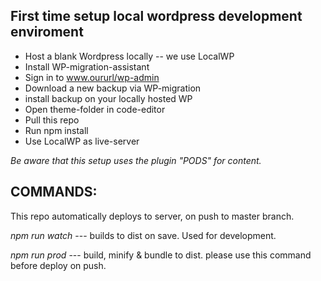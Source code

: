## First time setup local wordpress development enviroment

- Host a blank Wordpress locally -- we use LocalWP
- Install WP-migration-assistant
- Sign in to www.oururl/wp-admin
- Download a new backup via WP-migration
- install backup on your locally hosted WP
- Open theme-folder in code-editor
- Pull this repo
- Run npm install
- Use LocalWP as live-server

_Be aware that this setup uses the plugin "PODS" for content._

## COMMANDS:

This repo automatically deploys to server, on push to master branch.

_npm run watch_
--- builds to dist on save. Used for development.

_npm run prod_
--- build, minify & bundle to dist. please use this command before deploy on push.
